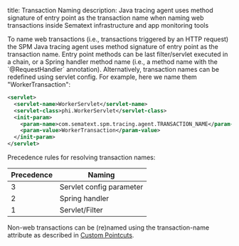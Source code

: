 title: Transaction Naming
description: Java tracing agent uses method signature of entry point as the transaction name when naming web transactions inside Sematext infrastructure and app monitoring tools  

To name web transactions (i.e., transactions triggered by an HTTP
request) the SPM Java tracing agent uses method signature of entry point
as the transaction name. Entry point methods can be last filter/servlet
executed in a chain, or a Spring handler method name (i.e., a method
name with the \`@RequestHandler\` annotation). Alternatively,
transaction names can be redefined using servlet config.  For example,
here we name them "WorkerTransaction":

``` xml
<servlet>
  <servlet-name>WorkerServlet</servlet-name>
  <servlet-class>phi.WorkerServlet</servlet-class>
  <init-param>
    <param-name>com.sematext.spm.tracing.agent.TRANSACTION_NAME</param-name>
    <param-value>WorkerTransaction</param-value>
  </init-param>
</servlet> 
```

Precedence rules for resolving transaction names:

<table>
<thead>
<tr class="header">
<th>Precedence</th>
<th>Naming</th>
</tr>
</thead>
<tbody>
<tr class="odd">
<td>3</td>
<td>Servlet config parameter</td>
</tr>
<tr class="even">
<td>2</td>
<td>Spring handler</td>
</tr>
<tr class="odd">
<td>1</td>
<td>Servlet/Filter</td>
</tr>
</tbody>
</table>

Non-web transactions can be (re)named using the transaction-name
attribute as described in [Custom Pointcuts](custom-pointcuts).
